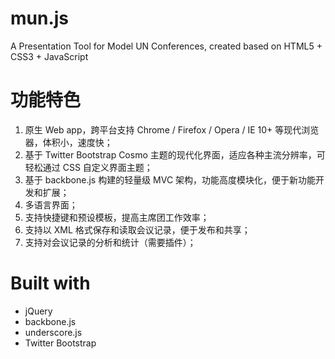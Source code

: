 mun.js
======

A Presentation Tool for Model UN Conferences, created based on HTML5 + CSS3 + JavaScript

# 功能特色
1. 原生 Web app，跨平台支持 Chrome / Firefox / Opera / IE 10+ 等现代浏览器，体积小，速度快；
2. 基于 Twitter Bootstrap Cosmo 主题的现代化界面，适应各种主流分辨率，可轻松通过 CSS 自定义界面主题；
3. 基于 backbone.js 构建的轻量级 MVC 架构，功能高度模块化，便于新功能开发和扩展；
4. 多语言界面；
5. 支持快捷键和预设模板，提高主席团工作效率；
6. 支持以 XML 格式保存和读取会议记录，便于发布和共享；
7. 支持对会议记录的分析和统计（需要插件）；

# Built with
* jQuery
* backbone.js
* underscore.js
* Twitter Bootstrap